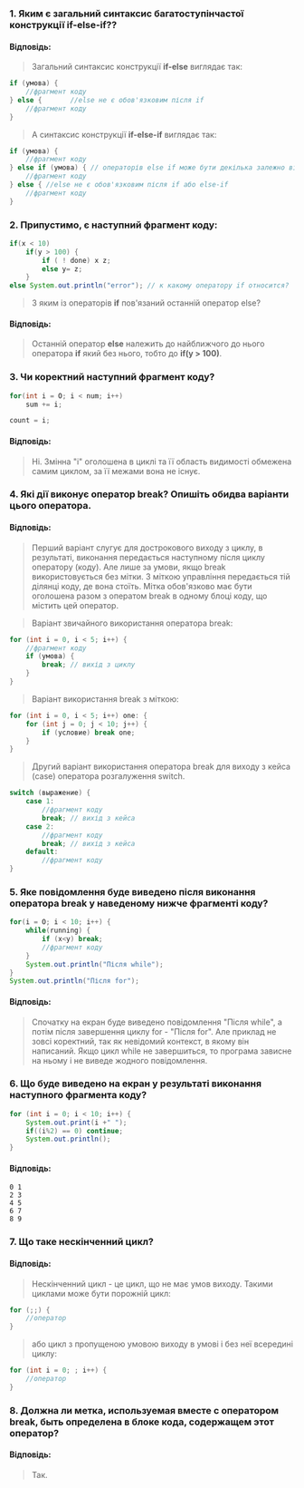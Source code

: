 ### 1. Яким є загальний синтаксис багатоступінчастої конструкції if-else-if??

#### **Відповідь:**
> Загальний синтаксис конструкції **if-else** виглядає так:

```java
if (умова) {
	//фрагмент коду
} else {       //else не є обов'язковим після if
	//фрагмент коду
}
```

> А синтаксис конструкції **if-else-if** виглядає так:

```java
if (умова) {
	//фрагмент коду
} else if (умова) { // операторів else if може бути декілька залежно від потреби, але зловживати не слід
    //фрагмент коду
} else { //else не є обов'язковим після if або else-if
	//фрагмент коду
}
```

### 2. Припустимо, є наступний фрагмент коду:

```java
if(x < 10)
    if(y > 100) {
        if ( ! done) х z;
        else у= z;
    }
else System.out.println("error"); // к какому оператору if относится?
```

> З яким із операторів **if** пов'язаний останній оператор else?

#### **Відповідь:**
> Останній оператор **else** належить до найближчого до нього оператора **if** який без нього, тобто до **if(y > 100)**.

### 3. Чи коректний наступний фрагмент коду?

```java
for(int i = О; i < num; i++)
    sum += i;

count = i; 
```

#### **Відповідь:**
>Ні. Змінна "i" оголошена в циклі та її область видимості обмежена самим циклом, за її межами вона не існує.

### 4. Які дії виконує оператор break? Опишіть обидва варіанти цього оператора.

#### **Відповідь:**
> Перший варіант слугує для дострокового виходу з циклу, в результаті, виконання передається наступному після циклу оператору (коду). Але лише за умови, якщо break використовується без мітки. З міткою управління передається тій ділянці коду, де вона стоїть. Мітка обов'язково має бути оголошена разом з оператом break в одному блоці коду, що містить цей оператор.

> Варіант звичайного використання оператора break:

```java
for (int i = 0, i < 5; i++) {
	//фрагмент коду
	if (умова) {
        break; // вихід з циклу
    }
}
```

> Варіант використання break з міткою:

```java
for (int i = 0, i < 5; i++) one: {
	for (int j = 0; j < 10; j++) {
	    if (условие) break one;
	}
}
```

> Другий варіант використання оператора break для виходу з кейса (case) оператора розгалуження switch.

```java
switch (выражение) {
    case 1:
        //фрагмент коду
        break; // вихід з кейса
    case 2:
        //фрагмент коду
        break; // вихід з кейса
    default:
        //фрагмент коду
}
```

### 5. Яке повідомлення буде виведено після виконання оператора break у наведеному нижче фрагменті коду?

```java
for(i = О; i < 10; i++) {
    while(running) {
        if (х<у) break;
        //фрагмент коду
    }
    System.out.println("Після while");
}
System.out.println("Після for");
```

#### **Відповідь:**
> Спочатку на екран буде виведено повідомлення "Після while", а потім після завершення циклу for - "Після for". Але приклад не зовсі коректний, так як невідомий контекст, в якому він написаний. Якщо цикл while не завершиться, то програма зависне на ньому і не виведе жодного повідомлення.

### 6. Що буде виведено на екран у результаті виконання наступного фрагмента коду?

```java
for (int i = 0; i < 10; i++) {
    System.out.print(i +" ");
    if((i%2) == 0) continue;
    System.out.println();
}
```

#### **Відповідь:**
```
0 1
2 3
4 5
6 7
8 9
```

### 7. Що таке нескінченний цикл?

#### **Відповідь:**
> Нескінченний цикл - це цикл, що не має умов виходу. Такими циклами може бути порожній цикл:

```java
for (;;) {
    //оператор
}
```

> або цикл з пропущеною умовою виходу в умові і без неї всередині циклу:

```java
for (int i = 0; ; i++) {
    //оператор
}
```

### 8. Должна ли метка, используемая вместе с оператором break, быть определена в блоке кода, содержащем этот оператор?

#### **Відповідь:**
> Так.
